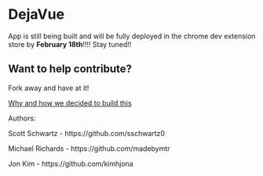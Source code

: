 # DejaVue


App is still being built and will be fully deployed in the chrome dev extension store by <b>February 18th</b>!!!! Stay tuned!!

## Want to help contribute? 
Fork away and have at it!

<a href="https://medium.com/@jonajumba/why-were-building-dejavue-js-80e037bf15e3#.tygt4by9o">Why and how we decided to build this</a>



Authors:
<p>Scott Schwartz - https://github.com/sschwartz0</p>
<p>Michael Richards - https://github.com/madebymtr</p>
<p>Jon Kim - https://github.com/kimhjona</p>
